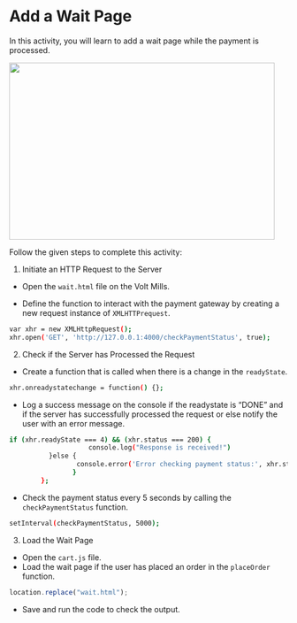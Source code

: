 Add a Wait Page
============================


In this activity, you will learn to add a wait page while the payment is processed.


<img src= "https://s3.amazonaws.com/media-p.slid.es/uploads/1525749/images/10770111/SA1.gif" width = "480" height = "320">


Follow the given steps to complete this activity:


1. Initiate an HTTP Request to the Server


* Open the `wait.html` file on the Volt Mills.


* Define the function to interact with the payment gateway by creating a new request instance of `XMLHTTPrequest`.
~~~sh
var xhr = new XMLHttpRequest();
xhr.open('GET', 'http://127.0.0.1:4000/checkPaymentStatus', true);
~~~




2. Check if the Server has Processed the Request
* Create a function that is called when there is a change in the `readyState`.
~~~sh
xhr.onreadystatechange = function() {};
~~~
* Log a success message on the console if the readystate is “DONE” and if the server has successfully processed the request or else notify the user with an error message.
~~~sh
if (xhr.readyState === 4) && (xhr.status === 200) {
                    console.log("Response is received!")
          }else {
                 console.error('Error checking payment status:', xhr.status);
                }
        };
~~~
* Check the payment status every 5 seconds by calling the `checkPaymentStatus` function.
~~~sh
setInterval(checkPaymentStatus, 5000);
~~~       


3. Load the Wait Page


*  Open the `cart.js` file.
*  Load the wait page if the user has placed an order in the `placeOrder` function.
~~~javascript
location.replace("wait.html");
~~~


* Save and run the code to check the output.